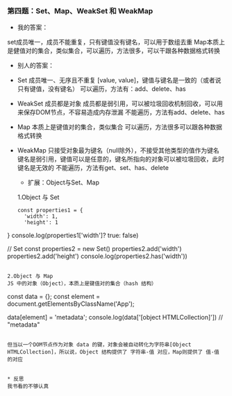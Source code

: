 ### 第四题：Set、Map、WeakSet 和 WeakMap

* 我的答案：

set成员唯一，成员不能重复，只有键值没有键名，可以用于数组去重
Map本质上是健值对的集合，类似集合，可以遍历，方法很多，可以干跟各种数据格式转换
* 别人的答案：

* Set
  成员唯一、无序且不重复
  [value, value]，键值与键名是一致的（或者说只有键值，没有键名）
  可以遍历，方法有：add、delete、has
* WeakSet
  成员都是对象
  成员都是弱引用，可以被垃圾回收机制回收，可以用来保存DOM节点，不容易造成内存泄漏
  不能遍历，方法有add、delete、has
* Map
  本质上是键值对的集合，类似集合
  可以遍历，方法很多可以跟各种数据格式转换
* WeakMap
  只接受对象最为键名（null除外），不接受其他类型的值作为键名
  键名是弱引用，键值可以是任意的，键名所指向的对象可以被垃圾回收，此时键名是无效的
  不能遍历，方法有get、set、has、delete
  
  * 扩展：Object与Set、Map
  
  1.Object 与 Set
  ```
  const properties1 = {
    'width': 1,
    'height': 1
}
console.log(properties1['width']? true: false)

// Set
const properties2 = new Set()
properties2.add('width')
properties2.add('height')
console.log(properties2.has('width'))
  ```
  
 2.Object 与 Map
 JS 中的对象（Object），本质上是键值对的集合（hash 结构）
 ```
 const data = {};
const element = document.getElementsByClassName('App');

data[element] = 'metadata';
console.log(data['[object HTMLCollection]']) // "metadata"
 ```
 
 但当以一个DOM节点作为对象 data 的键，对象会被自动转化为字符串[Object HTMLCollection]，所以说，Object 结构提供了 字符串-值 对应，Map则提供了 值-值 的对应
 
 
* 反思
我书看的不够认真
